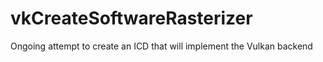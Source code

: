 # vkCreateSoftwareRasterizer
Ongoing attempt to create an ICD that will implement the Vulkan backend
